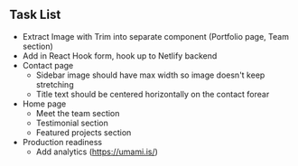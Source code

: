 ## Task List

- Extract Image with Trim into separate component (Portfolio page, Team section)
- Add in React Hook form, hook up to Netlify backend
- Contact page
  - Sidebar image should have max width so image doesn't keep stretching
  - Title text should be centered horizontally on the contact forear
- Home page
  - Meet the team section
  - Testimonial section
  - Featured projects section
- Production readiness
  - Add analytics (https://umami.is/)
